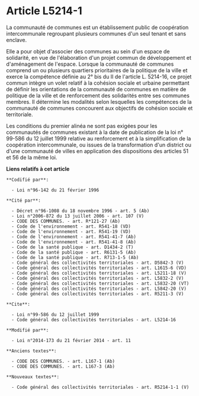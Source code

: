 # Article L5214-1

La communauté de communes est un établissement public de coopération intercommunale regroupant plusieurs communes d'un seul
tenant et sans enclave. 

Elle a pour objet d'associer des communes au sein d'un espace de solidarité, en vue de l'élaboration d'un projet commun de
développement et d'aménagement de l'espace. Lorsque la communauté de communes comprend un ou plusieurs quartiers prioritaires
de la politique de la ville et exerce la compétence définie au 2° bis du II de l'article L. 5214-16, ce projet commun intègre
un volet relatif à la cohésion sociale et urbaine permettant de définir les orientations de la communauté de communes en
matière de politique de la ville et de renforcement des solidarités entre ses communes membres. Il détermine les modalités
selon lesquelles les compétences de la communauté de communes concourent aux objectifs de cohésion sociale et territoriale. 

Les conditions du premier alinéa ne sont pas exigées pour les communautés de communes existant à la date de publication de la
loi n° 99-586 du 12 juillet 1999 relative au renforcement et à la simplification de la coopération intercommunale, ou issues
de la transformation d'un district ou d'une communauté de villes en application des dispositions des articles 51 et 56 de la
même loi.

**Liens relatifs à cet article**

	**Codifié par**:

	  - Loi n°96-142 du 21 février 1996

	**Cité par**:

	  - Décret n°96-1008 du 18 novembre 1996 - art. 5 (Ab)
	  - Loi n°2006-872 du 13 juillet 2006 - art. 107 (V)
	  - CODE DES COMMUNES. - art. R*121-27 (Ab)
	  - Code de l'environnement - art. R541-18 (VD)
	  - Code de l'environnement - art. R541-19 (VD)
	  - Code de l'environnement - art. R541-41-7 (Ab)
	  - Code de l'environnement - art. R541-41-8 (Ab)
	  - Code de la santé publique - art. D1434-2 (T)
	  - Code de la santé publique - art. R6131-5 (Ab)
	  - Code de la santé publique - art. R713-1-5 (Ab)
	  - Code général des collectivités territoriales - art. D5842-3 (V)
	  - Code général des collectivités territoriales - art. L1615-6 (VD)
	  - Code général des collectivités territoriales - art. L5211-18 (V)
	  - Code général des collectivités territoriales - art. L5832-2 (V)
	  - Code général des collectivités territoriales - art. L5832-20 (VT)
	  - Code général des collectivités territoriales - art. L5842-20 (V)
	  - Code général des collectivités territoriales - art. R5211-3 (V)

	**Cite**:

	  - Loi n°99-586 du 12 juillet 1999
	  - Code général des collectivités territoriales - art. L5214-16

	**Modifié par**:

	  - Loi n°2014-173 du 21 février 2014 - art. 11

	**Anciens textes**:

	  - CODE DES COMMUNES. - art. L167-1 (Ab)
	  - CODE DES COMMUNES. - art. L167-3 (Ab)

	**Nouveaux textes**:

	  - Code général des collectivités territoriales - art. R5214-1-1 (V)
